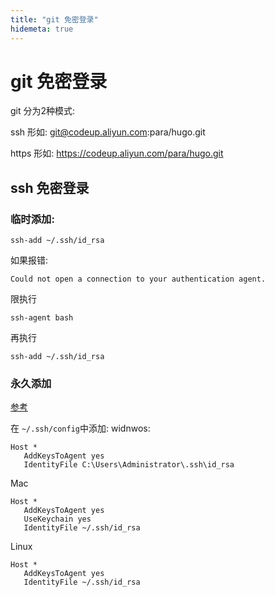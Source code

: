 ```yaml
---
title: "git 免密登录"
hidemeta: true
---
```

# git 免密登录

git 分为2种模式:

ssh 形如: git@codeup.aliyun.com:para/hugo.git

https 形如: https://codeup.aliyun.com/para/hugo.git

## ssh 免密登录

### 临时添加:

```
ssh-add ~/.ssh/id_rsa
```

如果报错:

````
Could not open a connection to your authentication agent.
````

限执行

```
ssh-agent bash
```

再执行

```
ssh-add ~/.ssh/id_rsa
```

### 永久添加

[参考](https://stackoverflow.com/questions/3466626/how-to-permanently-add-a-private-key-with-ssh-add-on-ubuntu)

在 `~/.ssh/config`中添加:
widnwos:
```
Host *
   AddKeysToAgent yes
   IdentityFile C:\Users\Administrator\.ssh\id_rsa
```
Mac
```
Host *
   AddKeysToAgent yes
   UseKeychain yes
   IdentityFile ~/.ssh/id_rsa
```

Linux
```
Host *
   AddKeysToAgent yes
   IdentityFile ~/.ssh/id_rsa
```

